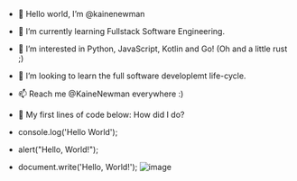 - 👋 Hello world, I’m @kainenewman

- 👀 I’m currently learning Fullstack Software Engineering.

- 🌱 I’m interested in Python, JavaScript, Kotlin and Go! (Oh and a little rust ;)

- 💞️ I’m looking to learn the full software developlemt life-cycle.

- 📫 Reach me @KaineNewman everywhere :)

- 🔨 My first lines of code below: How did I do?

- console.log('Hello World');

- alert("Hello, World!");

- document.write('Hello, World!');
![image](https://user-images.githubusercontent.com/84067506/189904344-502bbfed-be17-4501-aadb-858e6cd7b2b2.png)
